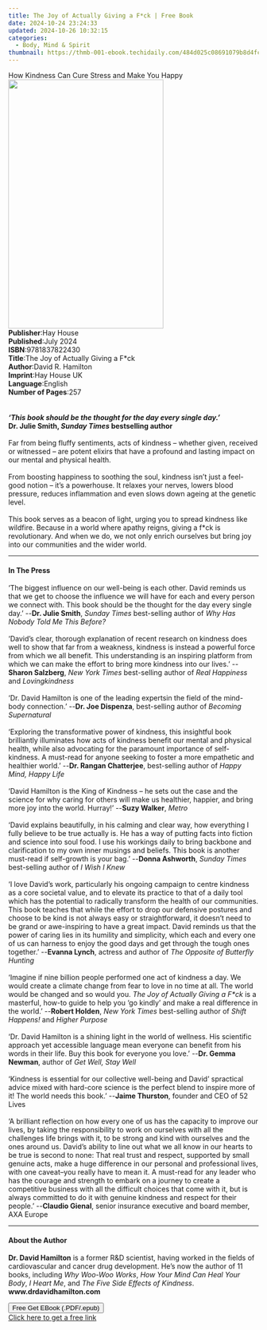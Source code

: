 ```yaml
---
title: The Joy of Actually Giving a F*ck | Free Book
date: 2024-10-24 23:24:33
updated: 2024-10-26 10:32:15
categories:
  - Body, Mind & Spirit
thumbnail: https://thmb-001-ebook.techidaily.com/484d025c08691079b8d4fc6959e09fb2575ae2d8f55c33c6fab7bd22b66155fd.jpg
---
```

<main id="book-container">
  <div class="flex flex-col">
    <div class="book-brief flex-1 py-6 px-4 sm:p-6 md:py-10 md:px-8">
      <!-- brief-->
      <div class="book-brief-main">
        How Kindness Can Cure Stress and Make You Happy
      </div>
    </div>
    <div
      class="book-meta-info flex-1 grid gap-4 col-start-1 col-end-3 row-start-1 sm:mb-6 sm:grid-cols-4 lg:gap-6 lg:col-start-2 lg:row-end-6 lg:row-span-6 lg:mb-0"
    >
      <div
        class="book-meta-info-left place-content-center mt-4 p-4 text-sm leading-6 col-start-2 col-span-2 dark:text-slate-400"
      >
        <img
          class="w-full h-500 object-cover rounded-lg sm:h-255 sm:col-span-2 lg:col-span-full"
          src="https://img-001-ebook.techidaily.com/2d9c71271c2a2ff62fd5399a6d2758e5088a19055dcc328aa3f0fa691c7e48c1.jpg"
          alt=""
          width="312"
          height="500"
        />
      </div>
      <div
        class="book-meta-info-right mt-2 col-start-1 row-start-2 col-span-3 self-center"
      >
        <!-- meta data  -->
        <div class="flex flex-col px-4 md:px-8">
          <div class="flex-1">
            <strong>Publisher</strong>:<span class="px-2">Hay House</span>
          </div>
          <div class="flex-1">
            <strong>Published</strong>:<span class="px-2">July 2024</span>
          </div>
          <div class="flex-1">
            <strong>ISBN</strong>:<span class="px-2">9781837822430</span>
          </div>
          <div class="flex-1">
            <strong>Title</strong>:<span class="px-2"
              >The Joy of Actually Giving a F*ck</span
            >
          </div>
          <div class="flex-1">
            <strong>Author</strong>:<span class="px-2">David R. Hamilton</span>
          </div>
          <div class="flex-1">
            <strong>Imprint</strong>:<span class="px-2">Hay House UK</span>
          </div>
          <div class="flex-1">
            <strong>Language</strong>:<span class="px-2">English</span>
          </div>
          <div class="flex-1">
            <strong>Number of Pages</strong>:<span class="px-2">257</span>
          </div>
        </div>
      </div>
    </div>
    <div class="book-description flex-1 py-6 px-4 sm:p-6 md:py-10 md:px-8">
      <div class="book-description-main">
        <div accordion-content="" id="description">
          <b></b><br /><br /><b
            ><i
              >‘This book should be the thought for the day every single
              day.’</i
            ></b
          ><br /><b>Dr. Julie Smith, <i>Sunday Times </i>bestselling author</b
          ><br /><br />Far from being fluffy sentiments, acts of kindness –
          whether given, received or witnessed – are potent elixirs that have a
          profound and lasting impact on our mental and physical health.<br /><br />From
          boosting happiness to soothing the soul, kindness isn’t just a
          feel-good notion – it’s a powerhouse. It relaxes your nerves, lowers
          blood pressure, reduces inflammation and even slows down ageing at the
          genetic level.<br /><br />This book serves as a beacon of light,
          urging you to spread kindness like wildfire. Because in a world where
          apathy reigns, giving a f*ck is revolutionary. And when we do, we not
          only enrich ourselves but bring joy into our communities and the wider
          world.
        </div>
        <div class="accordion-fader"></div>
      </div>
    </div>
    <div class="book-excerpts flex-1 py-6 px-4 sm:p-6 md:py-10 md:px-8">
      <!-- excerpts-->
      <div class="book-excerpts-main">
        <hr />
        <h4 class="placeholder placeholder-heading">
          <span>In The Press</span>
        </h4>
        <p>
          ‘The biggest influence on our well-being is each other. David reminds
          us that we get to choose the influence we will have for each and every
          person we connect with. This book should be the thought for the day
          every single day.’ --<b>Dr. Julie Smith</b>,
          <i>Sunday Times</i> best-selling author of
          <i>Why Has Nobody Told Me This Before?<br /><br /></i>‘David’s clear,
          thorough explanation of recent research on kindness does well to show
          that far from a weakness, kindness is instead a powerful force from
          which we all benefit. This understanding is an inspiring platform from
          which we can make the effort to bring more kindness into our lives.’
          --<b>Sharon Salzberg</b>, <i>New York Times </i>best-selling author of
          <i>Real Happiness</i> and <i>Lovingkindness<br /><br /></i>‘Dr. David
          Hamilton is one of the leading expertsin the field of the mind-body
          connection.’ --<b>Dr. Joe Dispenza</b>, best-selling author of
          <i>Becoming Supernatural<br /><br /></i>‘Exploring the transformative
          power of kindness, this insightful book brilliantly illuminates how
          acts of kindness benefit our mental and physical health, while also
          advocating for the paramount importance of self-kindness. A must-read
          for anyone seeking to foster a more empathetic and healthier world.’
          --<b>Dr. Rangan Chatterjee</b>, best-selling author of
          <i>Happy Mind, Happy Life<br /><br /></i>‘David Hamilton is the King
          of Kindness – he sets out the case and the science for why caring for
          others will make us healthier, happier, and bring more joy into the
          world. Hurray!’ --<b>Suzy Walker</b>, <i>Metro</i><br /><br />‘David
          explains beautifully, in his calming and clear way, how everything I
          fully believe to be true actually is. He has a way of putting facts
          into fiction and science into soul food. I use his workings daily to
          bring backbone and clarification to my own inner musings and beliefs.
          This book is another must-read if self-growth is your bag.’ --<b
            >Donna Ashworth</b
          >, <i>Sunday Times </i>best-selling author of <i>I Wish I Knew</i
          ><br /><br />‘I love David’s work, particularly his ongoing campaign
          to centre kindness as a core societal value, and to elevate its
          practice to that of a daily tool which has the potential to radically
          transform the health of our communities. This book teaches that while
          the effort to drop our defensive postures and choose to be kind is not
          always easy or straightforward, it doesn’t need to be grand or
          awe-inspiring to have a great impact. David reminds us that the power
          of caring lies in its humility and simplicity, which each and every
          one of us can harness to enjoy the good days and get through the tough
          ones together.’ --<b>Evanna Lynch</b>, actress and author of
          <i>The Opposite of Butterfly Hunting</i><br /><br />‘Imagine if nine
          billion people performed one act of kindness a day. We would create a
          climate change from fear to love in no time at all. The world would be
          changed and so would you. <i>The Joy of Actually Giving a F*ck </i>is
          a masterful, how-to guide to help you ‘go kindly’ and make a real
          difference in the world.’ --<b>Robert Holden</b>,
          <i>New York Times</i> best-selling author of <i>Shift Happens!</i> and
          <i>Higher Purpose</i><br /><br />‘Dr. David Hamilton is a shining
          light in the world of wellness. His scientific approach yet accessible
          language mean everyone can benefit from his words in their life. Buy
          this book for everyone you love.’ --<b>Dr. Gemma Newman</b>, author of
          <i>Get Well, Stay Well</i><br /><br />‘Kindness is essential for our
          collective well-being and David’ spractical advice mixed with
          hard-core science is the perfect blend to inspire more of it! The
          world needs this book.’ --<b>Jaime Thurston</b>, founder and CEO of 52
          Lives<br /><br />‘A brilliant reflection on how every one of us has
          the capacity to improve our lives, by taking the responsibility to
          work on ourselves with all the challenges life brings with it, to be
          strong and kind with ourselves and the ones around us. David’s ability
          to line out what we all know in our hearts to be true is second to
          none: That real trust and respect, supported by small genuine acts,
          make a huge difference in our personal and professional lives, with
          one caveat–you really have to mean it. A must-read for any leader who
          has the courage and strength to embark on a journey to create a
          competitive business with all the difficult choices that come with it,
          but is always committed to do it with genuine kindness and respect for
          their people.’ --<b>Claudio Gienal</b>, senior insurance executive and
          board member, AXA Europe
        </p>
      </div>
    </div>
    <div class="book-about-author flex-1 py-6 px-4 sm:p-6 md:py-10 md:px-8">
      <!-- about author-->
      <div class="book-main-author-main">
        <hr />
        <h4 class="placeholder placeholder-heading">
          <span>About the Author</span>
        </h4>
        <p>
          <b>Dr. David Hamilton</b> is a former R&amp;D scientist, having worked
          in the fields of cardiovascular and cancer drug development. He’s now
          the author of 11 books, including <i>Why Woo-Woo Works</i>,
          <i>How Your Mind Can Heal Your Body</i>, <i>I Heart Me</i>, and
          <i>The Five Side Effects of Kindness</i>.
          <b>www.drdavidhamilton.com</b>
        </p>
      </div>
    </div>
    <div class="book-free-get flex-1 py-6 px-4 sm:p-6 md:py-10 md:px-8">
      <button
        id="btn-free-get"
        class="bg-blue-500 hover:bg-blue-700 text-white font-bold py-2 px-4 rounded"
      >
        Free Get EBook (.PDF/.epub)
      </button>
      <div id="countdown-display" class="px-2 text-lg mt-2"></div>
      <a
        id="free-link"
        class="hidden bg-blue-500 hover:bg-blue-700 text-white font-bold py-2 px-4 rounded"
        href="https://www.ebooks.com/en-us/book/211115698/the-joy-of-actually-giving-a-f-ck/david-r-hamilton/"
        target="_blank"
        >Click here to get a free link</a
      >
    </div>
    <script>
      let countdownTime = 0;
      let countdownInterval = null;
      document
        .getElementById('btn-free-get')
        .addEventListener('click', startCountdown);
      function startCountdown() {
        countdownTime = new Date().getTime() + 60000 * 3;
        countdownInterval = setInterval(updateCountdown, 1000);
        document.getElementById('btn-free-get').disabled = true;
        document
          .getElementById('btn-free-get')
          .classList.add('bg-gray-500', 'cursor-not-allowed');
      }
      function updateCountdown() {
        let currentTime = new Date().getTime();
        let timeLeft = countdownTime - currentTime;
        let secondsLeft = Math.floor(timeLeft / 1000);
        document.getElementById('countdown-display').innerHTML =
          `Remaining time: ${secondsLeft} seconds.`;
        if (secondsLeft <= 0) {
          clearInterval(countdownInterval);
          document.getElementById('btn-free-get').classList.add('hidden');
          document.getElementById('free-link').classList.remove('hidden');
          document.getElementById('countdown-display').innerHTML = '';
        }
      }
    </script>
  </div>
</main>
